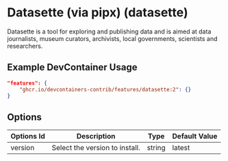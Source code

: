 
# Datasette (via pipx) (datasette)

Datasette is a tool for exploring and publishing data and is aimed at data journalists, museum curators, archivists, local governments, scientists and researchers.

## Example DevContainer Usage

```json
"features": {
    "ghcr.io/devcontainers-contrib/features/datasette:2": {}
}
```

## Options

| Options Id | Description | Type | Default Value |
|-----|-----|-----|-----|
| version | Select the version to install. | string | latest |


